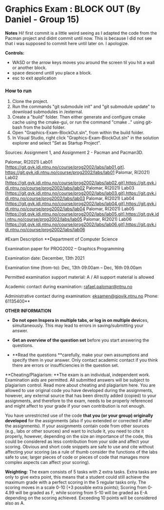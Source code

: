 # Graphics Exam : BLOCK OUT (By Daniel - Group 15)

**Notes**
Hi! first commit is a little weird seeing as I adapted the code from the Pacman project and didnt commit until now. This is because I did not see that i was supposed to commit here until later on. I apologize.

**Controls:**
- WASD or the arrow keys moves you around the screen til you hit a wall or another block.
- space descend untill you place a block.
- esc to exit application

### How to run
1. Clone the project.
2. Run the commands "git submodule init" and "git submodule update" to download submodules in /external.
3. Create a "build" folder. Then either generate and configure cmake cache using the cmake-gui, or run the command "cmake .." using git-bash from the build folder.
4. Open "Graphics-Exam-BlockOut.sln", from within the build folder.
5. In Visual Studio, right click "Graphics-Exam-BlockOut.sln" in the solution explorer and select "Set as Startup Project".


Sources:
Assignment 1, and Assignment 2 - Pacman and Pacman3D.

Palomar, R(2021) Lab01 
[https://git.gvk.idi.ntnu.no/course/prog2002/labs/lab01.git]. https://git.gvk.idi.ntnu.no/course/prog2002/labs/lab01
Palomar, R(2021) Lab02 
[https://git.gvk.idi.ntnu.no/course/prog2002/labs/lab02.git].https://git.gvk.idi.ntnu.no/course/prog2002/labs/lab02
Palomar, R(2021) Lab03 
[https://git.gvk.idi.ntnu.no/course/prog2002/labs/lab03.git].https://git.gvk.idi.ntnu.no/course/prog2002/labs/lab03
Palomar, R(2021) Lab04 
[https://git.gvk.idi.ntnu.no/course/prog2002/labs/lab04.git].https://git.gvk.idi.ntnu.no/course/prog2002/labs/lab04 
Palomar, R(2021) Lab05 
[https://git.gvk.idi.ntnu.no/course/prog2002/labs/lab05.git].https://git.gvk.idi.ntnu.no/course/prog2002/labs/lab05
Palomar, R(2021) Lab06 
[https://git.gvk.idi.ntnu.no/course/prog2002/labs/lab06.git].https://git.gvk.idi.ntnu.no/course/prog2002/labs/lab06



#Exam Description
**Department of Computer Science

Examination paper for PROG2002 – Graphics Programming

Examination date: December, 13th 2021

Examination time (from-to): Dec, 13th 09.00am – Dec, 16th 09.00am

Permitted examination support material: A / All support material is allowed

Academic contact during examination: rafael.palomar@ntnu.no

Administrative contact during examination: eksamen@gjovik.ntnu.no
Phone: 61135400**


 

**OTHER INFORMATION**

-   **Do not open Inspera in multiple tabs, or log in on multiple devi**ces, simultaneously. This may lead to errors in saving/submitting your answer.

-   **Get an overview of the question set** before you start answering the questions.

 

-   **Read the questions **carefully, make your own assumptions and specify them in your answer. Only contact academic contact if you think there are errors or insufficiencies in the question set.

 

**Cheating/Plagiarism: **The exam is an individual, independent work. Examination aids are permitted. All submitted answers will be subject to plagiarism control. Read more about cheating and plagiarism here. You are allowed to use original code you have developed during the assignments, however, any external source that has been directly added (copied) to your assignments, and therefore to the exam, needs to be properly referenced and might affect to your grade if your own contribution is not enough.
 

You have unrestricted use of the code **that you (or your group) **originally** developed** for the assignments (also if you extended or corrected it after the assignments). If your assignments contain code from other sources (e.g., labs or other sources) and want to include it, you need to cite it properly, however, depending on the size an importance of the code, this could be considered as less contribution from your side and affect your scoring. Obvious and short code snippets are safe to use and cite without affecting your scoring (as a rule of thumb consider the functions of the labs safe to use; larger pieces of code or pieces of code that manages more complex aspects can affect your scoring).



**Weighting:**  The exam consists of 5 tasks with 2 extra tasks. Extra tasks are only to give extra point, this means that a student could still achieve the maximum grade with a perfect scoring in the 5 regular tasks only. The scoring moves in a scale 0-10 (+3 possible extra points); Scoring from 0-4.99 will be graded as F, while scoring from 5-10 will be graded as E-A depending on the scoring achieved. Exceeding 10 points will be considered also as A.

 

